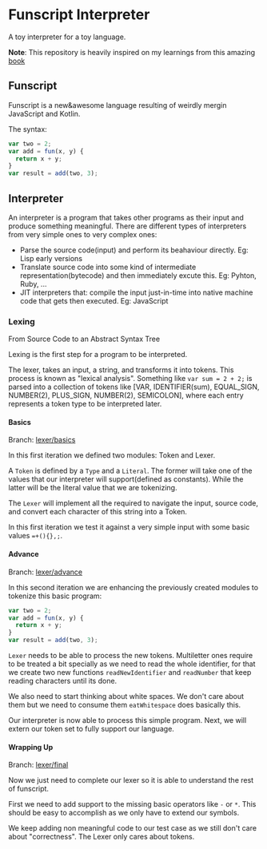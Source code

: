 # Funscript Interpreter

A toy interpreter for a toy language.

**Note**: This repository is heavily inspired on my learnings from this amazing [book](https://interpreterbook.com/)

## Funscript

Funscript is a new&awesome language resulting of weirdly mergin JavaScript and Kotlin.

The syntax:

```js
var two = 2;
var add = fun(x, y) {
  return x + y;
}
var result = add(two, 3);
```

## Interpreter

An interpreter is a program that takes other programs as their input and produce something meaningful.
There are different types of interpreters from very simple ones to very complex ones:

- Parse the source code(input) and perform its beahaviour directly. Eg: Lisp early versions
- Translate source code into some kind of intermediate representation(bytecode) and then immediately excute this. Eg: Pyhton, Ruby, ...
- JIT interpreters that: compile the input just-in-time into native machine code that gets then executed. Eg: JavaScript

### Lexing

From Source Code to an Abstract Syntax Tree

Lexing is the first step for a program to be interpreted.

The lexer, takes an input, a string, and transforms it into tokens. This process is known as "lexical analysis". Something like `var sum = 2 + 2;` is parsed into a collection of tokens like [VAR, IDENTIFIER(sum), EQUAL_SIGN, NUMBER(2), PLUS_SIGN, NUMBER(2), SEMICOLON], where each entry represents a token type to be interpreted later.

#### Basics

Branch: [lexer/basics](https://github.com/yhabib/funscript-interpreter/tree/lexer/basics)

In this first iteration we defined two modules: Token and Lexer.

A `Token` is defined by a `Type` and a `Literal`. The former will take one of the values that our interpreter will support(defined as constants). While the latter will be the literal value that we are tokenizing.

The `Lexer` will implement all the required to navigate the input, source code, and convert each character of this string into a Token.

In this first iteration we test it against a very simple input with some basic values `=+(){},;`.

#### Advance

Branch: [lexer/advance](https://github.com/yhabib/funscript-interpreter/tree/lexer/advance)

In this second iteration we are enhancing the previously created modules to tokenize this basic program:

```js
var two = 2;
var add = fun(x, y) {
  return x + y;
}
var result = add(two, 3);
```

`Lexer` needs to be able to process the new tokens. Multiletter ones require to be treated a bit specially as we need to read the whole identifier, for that we create two new functions `readNewIdentifier` and `readNumber` that keep reading characters until its done.

We also need to start thinking about white spaces. We don't care about them but we need to consume them `eatWhitespace` does basically this.

Our interpreter is now able to process this simple program. Next, we will extern our token set to fully support our language.

#### Wrapping Up

Branch: [lexer/final](https://github.com/yhabib/funscript-interpreter/tree/lexer/final)

Now we just need to complete our lexer so it is able to understand the rest of funscript.

First we need to add support to the missing basic operators like `-` or `*`. This should be easy to accomplish as we only have to extend our symbols.

We keep adding non meaningful code to our test case as we still don't care about "correctness". The Lexer only cares about tokens.